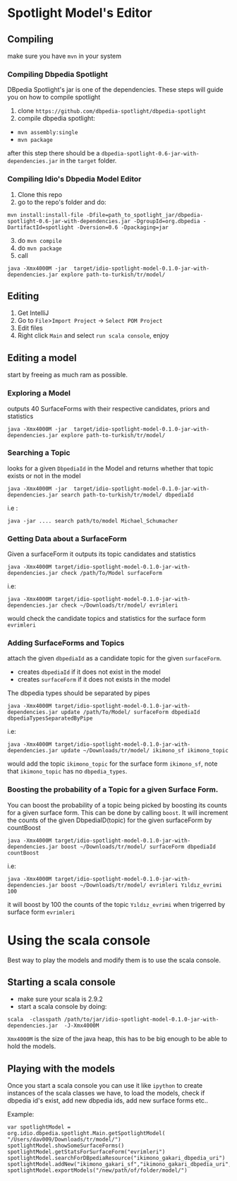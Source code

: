 # Spotlight Model's Editor

## Compiling

make sure you have `mvn` in your system

### Compiling Dbpedia Spotlight

DBpedia Spotlight's jar is one of the dependencies. These steps will guide you on how to compile spotlight

1. clone `https://github.com/dbpedia-spotlight/dbpedia-spotlight`
2. compile dbpedia spotlight: 
  - `mvn assembly:single`
  - `mvn package`

after this step there should be a `dbpedia-spotlight-0.6-jar-with-dependencies.jar` in the `target` folder.

### Compiling Idio's Dbpedia Model Editor

1. Clone this repo
2. go to the repo's folder and do:

  ```
  mvn install:install-file -Dfile=path_to_spotlight_jar/dbpedia-spotlight-0.6-jar-with-dependencies.jar -DgroupId=org.dbpedia -DartifactId=spotlight -Dversion=0.6 -Dpackaging=jar
  ```
3. do `mvn compile`
4. do `mvn package`
5. call

```
java -Xmx4000M -jar  target/idio-spotlight-model-0.1.0-jar-with-dependencies.jar explore path-to-turkish/tr/model/
```


## Editing
1. Get IntelliJ
2. Go to `File`>`Import Project` -> `Select POM Project`
4. Edit files
3. Right click `Main` and select `run scala console`, enjoy

## Editing a model
start by freeing  as much ram as possible.

### Exploring a Model

outputs 40 SurfaceForms with their respective candidates, priors and statistics

```
java -Xmx4000M -jar  target/idio-spotlight-model-0.1.0-jar-with-dependencies.jar explore path-to-turkish/tr/model/
```


### Searching a Topic

looks for a given `DbpediaId` in the Model and returns whether that topic exists or not in the model
```
java -Xmx4000M -jar  target/idio-spotlight-model-0.1.0-jar-with-dependencies.jar search path-to-turkish/tr/model/ dbpediaId
```

i.e :
```
java -jar .... search path/to/model Michael_Schumacher‎
```

### Getting Data about a SurfaceForm

Given a surfaceForm it outputs its topic candidates and statistics

```
java -Xmx4000M target/idio-spotlight-model-0.1.0-jar-with-dependencies.jar check /path/To/Model surfaceForm
```

i.e:
```
java -Xmx4000M target/idio-spotlight-model-0.1.0-jar-with-dependencies.jar check ~/Downloads/tr/model/ evrimleri
```
would check the candidate topics and statistics for the surface form `evrimleri`


### Adding SurfaceForms and Topics
attach the given `dbpediaId` as a candidate topic for the  given `surfaceForm`. 
- creates `dbpediaId` if it does not exist in the model
- creates `surfaceForm` if it does not exists in the model

The dbpedia types should be separated by pipes

```
java -Xmx4000M target/idio-spotlight-model-0.1.0-jar-with-dependencies.jar update /path/To/Model/ surfaceForm dbpediaId dbpediaTypesSeparatedByPipe

```

i.e:

```
java -Xmx4000M target/idio-spotlight-model-0.1.0-jar-with-dependencies.jar update ~/Downloads/tr/model/ ikimono_sf ikimono_topic

```
would add the topic `ikimono_topic` for the surface form `ikimono_sf`, note that `ikimono_topic` has no `dbpedia_types`.

### Boosting the probability of a Topic for a given Surface Form.
You can boost the probability of a topic being picked by boosting its counts for a given surface form.
This can be done by calling `boost`.
It will increment the counts of the given DbpediaID(topic) for the given surfaceForm by countBoost

```
java -Xmx4000M target/idio-spotlight-model-0.1.0-jar-with-dependencies.jar boost ~/Downloads/tr/model/ surfaceForm dbpediaId countBoost
```

i.e:
```
java -Xmx4000M target/idio-spotlight-model-0.1.0-jar-with-dependencies.jar boost ~/Downloads/tr/model/ evrimleri Yıldız_evrimi 100
```
 
it will boost by 100 the counts of the topic `Yıldız_evrimi` when trigerred by surface form `evrimleri` 
 

# Using the scala console

Best way to play the models and modify them  is to use the scala console.

## Starting a scala console
- make sure your scala is 2.9.2
- start a scala console by doing:
```
scala  -classpath /path/to/jar/idio-spotlight-model-0.1.0-jar-with-dependencies.jar  -J-Xmx4000M
```

`Xmx4000M` is the size of the java heap, this has to be big enough to be able to hold the models.

## Playing with the models

Once you start a scala console you can use it like `ipython` to create instances of the scala classes we have, to load the models, check if dbpedia id's exist, add new dbpedia ids, add new surface forms etc..

Example:

```
var spotlightModel = org.idio.dbpedia.spotlight.Main.getSpotlightModel( "/Users/dav009/Downloads/tr/model/")
spotlightModel.showSomeSurfaceForms()
spotlightModel.getStatsForSurfaceForm("evrimleri")
spotlightModel.searchForDBpediaResource("ikimono_gakari_dbpedia_uri")
spotlightModel.addNew("ikimono_gakari_sf","ikimono_gakari_dbpedia_uri",1,Array())
spotlightModel.exportModels("/new/path/of/folder/model/")
```